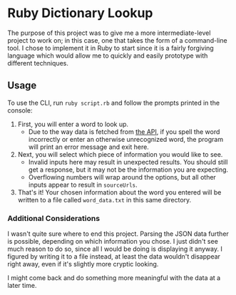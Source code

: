 # Ruby Dictionary Lookup

The purpose of this project was to give me a more intermediate-level project to work on; in this case, one that takes the form of a command-line tool. I chose to implement it in Ruby to start since it is a fairly forgiving language which would allow me to quickly and easily prototype with different techniques. 

## Usage

To use the CLI, run `ruby script.rb` and follow the prompts printed in the console:
1) First, you will enter a word to look up.
    - Due to the way data is fetched from [the API](https://dictionaryapi.dev/), if you spell the word incorrectly or enter an otherwise unrecognized word, the program will print an error message and exit here. 
2) Next, you will select which piece of information you would like to see. 
    - Invalid inputs here may result in unexpected results. You should still get a response, but it may not be the information you are expecting. 
    - Overflowing numbers will wrap around the options, but all other inputs appear to result in `sourceUrls`.
3) That's it! Your chosen information about the word you entered will be written to a file called `word_data.txt` in this same directory. 

### Additional Considerations

I wasn't quite sure where to end this project. Parsing the JSON data further is possible, depending on which information you chose. I just didn't see much reason to do so, since all I would be doing is displaying it anyway. I figured by writing it to a file instead, at least the data wouldn't disappear right away, even if it's slightly more cryptic looking. 

I might come back and do something more meaningful with the data at a later time. 

